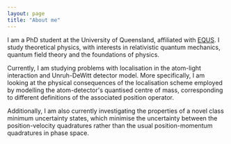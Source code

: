 ```yaml
---
layout: page
title: "About me"
---
```


I am a PhD student at the University of Queensland, affiliated with [EQUS](https://equs.org/users/evan-gale). I study theoretical physics,
with interests in relativistic quantum mechanics, quantum field theory and the foundations of physics.

Currently, I am studying problems with localisation in the atom-light interaction and Unruh-DeWitt detector model. More specifically,
I am looking at the physical consequences of the localisation scheme employed by modelling the atom-detector's quantised centre of mass,
corresponding to different definitions of the associated position operator.

Additionally, I am also currently investigating the properties of a novel class minimum uncertainty states,
which minimise the uncertainty between the position-velocity quadratures rather than the usual position-momentum quadratures in phase space.
